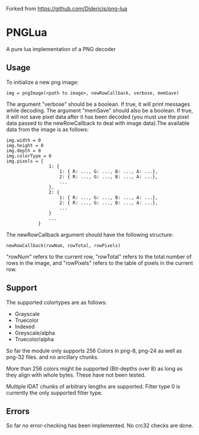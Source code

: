 Forked from https://github.com/Didericis/png-lua

PNGLua
======

A pure lua implementation of a PNG decoder

Usage
-----

To initialize a new png image:

    img = pngImage(<path to image>, newRowCallback, verbose, memSave)

The argument "verbose" should be a boolean. If true, it will print messages while decoding. The argument "memSave" should also be a boolean. If true, it will not save pixel data after it has been decoded (you must use the pixel data passed to the newRowCallback to deal with image data).The available data from the image is as follows:

```
img.width = 0
img.height = 0
img.depth = 0
img.colorType = 0
img.pixels = {
                1: {
                    1: { R: ..., G: ..., B: ..., A: ...},
                    2: { R: ..., G: ..., B: ..., A: ...},
                    ...
                },
                2: {
                    1: { R: ..., G: ..., B: ..., A: ...},
                    2: { R: ..., G: ..., B: ..., A: ...},
                    ...
                }    
                ...            
            }

```

The newRowCallback argument should have the following structure:

    newRowCallback(rowNum, rowTotal, rowPixels)

"rowNum" refers to the current row, "rowTotal" refers to the total number of rows in the image, and "rowPixels" refers to the table of pixels in the current row.

Support
-------

The supported colortypes are as follows:

-    Grayscale
-    Truecolor
-    Indexed
-    Greyscale/alpha
-    Truecolor/alpha

So far the module only supports 256 Colors in png-8, png-24 as well as png-32 files. and no ancillary chunks.

More than 256 colors might be supported (Bit-depths over 8) as long as they align with whole bytes. These have not been tested.

Multiple IDAT chunks of arbitrary lengths are supported. Filter type 0 is currently the only supported filter type.

Errors
-------
So far no error-checking has been implemented. No crc32 checks are done.
